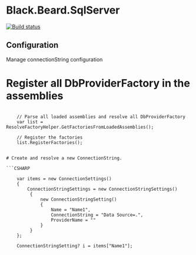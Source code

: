 # Black.Beard.SqlServer

[![Build status](https://ci.appveyor.com/api/projects/status/iikn91nm5bpfkjwo?svg=true)](https://ci.appveyor.com/project/gaelgael5/black-beard-sqlserver)


## Configuration
Manage connectionString configuration 


# Register all DbProviderFactory in the assemblies

```CSHARP

    // Parse all loaded assemblies and resolve all DbProviderFactory
    var list = ResolveFactoryHelper.GetFactoriesFromLoadedAssemblies();

    // Register the factories
    list.RegisterFactories();

```


```CSHARP

# Create and resolve a new ConnectionString.

```CSHARP

    var items = new ConnectionSettings()
    {
        ConnectionStringSettings = new ConnectionStringSettings()
         {
             new ConnectionStringSetting()
             {
                 Name = "Name1",
                 ConnectionString = "Data Source=.",
                 ProviderName = ""
             }
         }
    };

    ConnectionStringSetting? i = items["Name1"];

```
